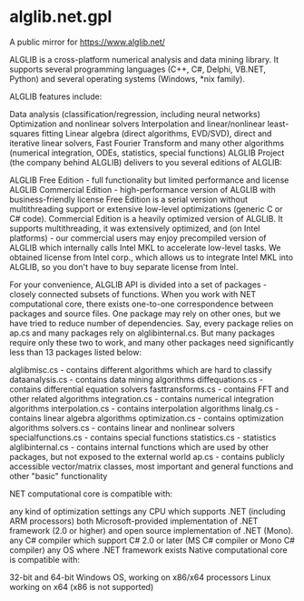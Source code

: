 # alglib.net.gpl
A public mirror for https://www.alglib.net/

ALGLIB is a cross-platform numerical analysis and data mining library. It supports several programming languages (C++, C#, Delphi, VB.NET, Python) and several operating systems (Windows, *nix family).

ALGLIB features include:

Data analysis (classification/regression, including neural networks)
Optimization and nonlinear solvers
Interpolation and linear/nonlinear least-squares fitting
Linear algebra (direct algorithms, EVD/SVD), direct and iterative linear solvers, Fast Fourier Transform and many other algorithms (numerical integration, ODEs, statistics, special functions)
ALGLIB Project (the company behind ALGLIB) delivers to you several editions of ALGLIB:

ALGLIB Free Edition - full functionality but limited performance and license
ALGLIB Commercial Edition - high-performance version of ALGLIB with business-friendly license
Free Edition is a serial version without multithreading support or extensive low-level optimizations (generic C or C# code). Commercial Edition is a heavily optimized version of ALGLIB. It supports multithreading, it was extensively optimized, and (on Intel platforms) - our commercial users may enjoy precompiled version of ALGLIB which internally calls Intel MKL to accelerate low-level tasks. We obtained license from Intel corp., which allows us to integrate Intel MKL into ALGLIB, so you don't have to buy separate license from Intel.

For your convenience, ALGLIB API is divided into a set of packages - closely connected subsets of functions. When you work with NET computational core, there exists one-to-one correspondence between packages and source files. One package may rely on other ones, but we have tried to reduce number of dependencies. Say, every package relies on ap.cs and many packages rely on alglibinternal.cs. But many packages require only these two to work, and many other packages need significantly less than 13 packages listed below:

alglibmisc.cs - contains different algorithms which are hard to classify
dataanalysis.cs - contains data mining algorithms
diffequations.cs - contains differential equation solvers
fasttransforms.cs - contains FFT and other related algorithms
integration.cs - contains numerical integration algorithms
interpolation.cs - contains interpolation algorithms
linalg.cs - contains linear algebra algorithms
optimization.cs - contains optimization algorithms
solvers.cs - contains linear and nonlinear solvers
specialfunctions.cs - contains special functions
statistics.cs - statistics
alglibinternal.cs - contains internal functions which are used by other packages, but not exposed to the external world
ap.cs - contains publicly accessible vector/matrix classes, most important and general functions and other "basic" functionality


NET computational core is compatible with:

any kind of optimization settings
any CPU which supports .NET (including ARM processors)
both Microsoft-provided implementation of .NET framework (2.0 or higher) and open source implementation of .NET (Mono).
any C# compiler which support C# 2.0 or later (MS C# compiler or Mono C# compiler)
any OS where .NET framework exists
Native computational core is compatible with:

32-bit and 64-bit Windows OS, working on x86/x64 processors
Linux working on x64 (x86 is not supported)
